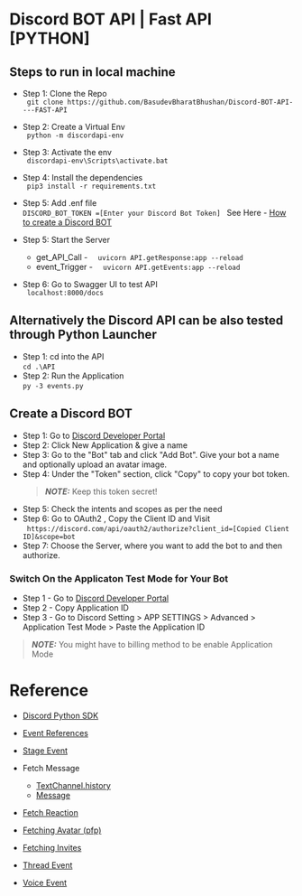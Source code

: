 # Discord BOT API | Fast API [PYTHON]

## Steps to run in local machine

- Step 1: Clone the Repo  
  ` git clone https://github.com/BasudevBharatBhushan/Discord-BOT-API----FAST-API`

- Step 2: Create a Virtual Env  
  ` python -m discordapi-env`

- Step 3: Activate the env  
  ` discordapi-env\Scripts\activate.bat`

- Step 4: Install the dependencies  
  ` pip3 install -r requirements.txt`

- Step 5: Add .enf file  
  `DISCORD_BOT_TOKEN =[Enter your Discord Bot Token] `
  See Here - [How to create a Discord BOT](#create-a-discord-bot)

- Step 5: Start the Server

  - get_API_Call - `  uvicorn API.getResponse:app --reload`
  - event_Trigger - `  uvicorn API.getEvents:app --reload`

- Step 6: Go to Swagger UI to test API  
  ` localhost:8000/docs`

## Alternatively the Discord API can be also tested through Python Launcher

- Step 1: cd into the API  
  `cd .\API`
- Step 2: Run the Application  
  `py -3 events.py`

## Create a Discord BOT

- Step 1: Go to [Discord Developer Portal](https://discord.com/developers/applications)
- Step 2: Click New Application & give a name
- Step 3: Go to the "Bot" tab and click "Add Bot". Give your bot a name and optionally upload an avatar image.
- Step 4: Under the "Token" section, click "Copy" to copy your bot token.
  > **_NOTE:_** Keep this token secret!
- Step 5: Check the intents and scopes as per the need
- Step 6: Go to OAuth2 , Copy the Client ID and Visit  
  ` https://discord.com/api/oauth2/authorize?client_id=[Copied Client ID]&scope=bot`
- Step 7: Choose the Server, where you want to add the bot to and then authorize.

### Switch On the Applicaton Test Mode for Your Bot

- Step 1 - Go to [Discord Developer Portal](https://discord.com/developers/applications)
- Step 2 - Copy Application ID
- Step 3 - Go to Discord Setting > APP SETTINGS > Advanced > Application Test Mode > Paste the Application ID

> **_NOTE:_** You might have to billing method to be enable Application Mode

# Reference

- [Discord Python SDK](https://discordpy.readthedocs.io/en/stable/index.html)

- [Event References](https://discordpy.readthedocs.io/en/stable/api.html#event-reference)

- [Stage Event](https://discordpy.readthedocs.io/en/latest/api.html?highlight=on_stage_instance_create#discord.on_stage_instance_create)

- Fetch Message

  - [TextChannel.history](https://discordpy.readthedocs.io/en/stable/api.html?highlight=textchannel.history#discord.TextChannel.history)
  - [Message](https://discordpy.readthedocs.io/en/stable/api.html?highlight=discord%20message#discord.Message)

- [Fetch Reaction](https://discordpy.readthedocs.io/en/stable/api.html#discord.Reaction)

- [Fetching Avatar (pfp)](https://discordpy.readthedocs.io/en/stable/api.html?highlight=user%20avatar_url#discord.User.avatar_url)

- [Fetching Invites](https://discordpy.readthedocs.io/en/stable/api.html?highlight=guild%20invites#discord.Guild.invites)

- [Thread Event](https://discordpy.readthedocs.io/en/latest/api.html?highlight=on_thread_join#discord.on_thread_join)

- [Voice Event](https://discordpy.readthedocs.io/en/latest/api.html#discord.on_voice_state_update)
